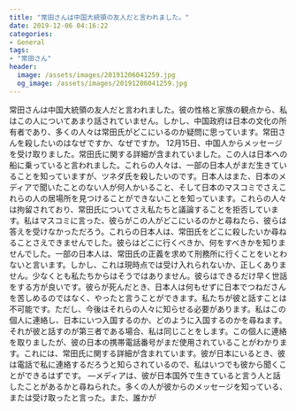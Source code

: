 ```yaml
---
title: "常田さんは中国大統領の友人だと言われました。"
date: 2019-12-06 04:16:22
categories:
- General
tags:
- "常田さん"
header:
  image: /assets/images/20191206041259.jpg
  og_image: /assets/images/20191206041259.jpg
---
```


常田さんは中国大統領の友人だと言われました。彼の性格と家族の観点から、私はこの人についてあまり話されていません。しかし、中国政府は日本の文化の所有者であり、多くの人々は常田氏がどこにいるのか疑問に思っています。常田さんを殺したいのはなぜですか、なぜですか。 12月15日、中国人からメッセージを受け取りました。常田氏に関する詳細が含まれていました。この人は日本への船に乗っていると言われました。これらの人々は、一部の日本人がまだ生きていることを知っていますが、ツネダ氏を殺したいのです。日本人はまた、日本のメディアで聞いたことのない人が何人かいること、そして日本のマスコミでさえこれらの人の居場所を見つけることができないことを知っています。これらの人々は拘留されており、常田氏についてさえ私たちと議論することを拒否しています。私はマスコミに言った、彼らがこの人がどこにいるのかと尋ねたら、彼らは答えを受けなかっただろう。これらの日本人は、常田氏をどこに殺したいか尋ねることさえできませんでした。彼らはどこに行くべきか、何をすべきかを知りませんでした。一部の日本人は、常田氏の正義を求めて刑務所に行くことをいとわないと言います。しかし、これは現時点では受け入れられないか、正しくありません。少なくとも私たちからはそうではありません。彼らはできるだけ早く世話をする方が良いです。彼らが死んだとき、日本人は何もせずに日本でつねださんを苦しめるのではなく、やったと言うことができます。私たちが彼と話すことは不可能です。ただし、今後はそれらの人々に知らせる必要があります。私はこの個人に連絡し、日本にいつ入国するのか、どのように入国するのかを尋ねます。それが彼と話すのが第三者である場合、私は同じことをします。この個人に連絡を取りましたが、彼の日本の携帯電話番号がまだ使用されていることがわかります。これには、常田氏に関する詳細が含まれています。彼が日本にいるとき、彼は電話で私に連絡するだろうと知らされているので、私はいつでも彼から聞くことができるはずです。 —メディアは、彼が日本国外で生きていると言う人と話したことがあるかと尋ねられた。多くの人が彼からのメッセージを知っている、または受け取ったと言った。また、誰かが

